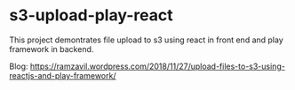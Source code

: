 # s3-upload-play-react

This project demontrates file upload to s3 using react in front end and play framework in backend.

Blog: https://ramzavil.wordpress.com/2018/11/27/upload-files-to-s3-using-reactjs-and-play-framework/


